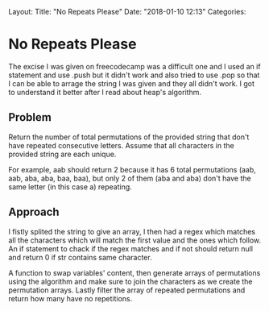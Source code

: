 
Layout: 
Title: "No Repeats Please"
Date: "2018-01-10 12:13"
Categories:

# No Repeats Please

The excise I was given on freecodecamp was a difficult one and I used an if statement and use .push  but it didn't work and also tried to use .pop so that I can be able to arrage the string I was given and they all didn't work. I got to understand it better after I read about heap's algorithm. 

## Problem

Return the number of total permutations of the provided string that don't have repeated consecutive letters. Assume that all characters in the provided string are each unique.

For example, aab should return 2 because it has 6 total permutations (aab, aab, aba, aba, baa, baa), but only 2 of them (aba and aba) don't have the same letter (in this case a) repeating.

## Approach

I fistly splited the string to give an array, I then had a regex which matches all the characters which will match the first value and the ones which follow. An if statement to chack if the regex matches and if not should return null and return 0 if str contains same character.

A function to swap variables' content, then generate arrays of permutations using the algorithm and make sure to join the characters as we create the permutation arrays. Lastly filter the array of repeated permutations and return how many have no repetitions.

